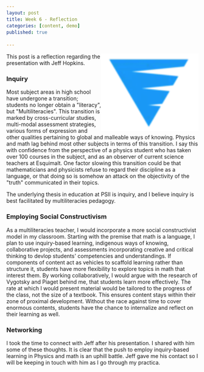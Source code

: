 ```yaml
---
layout: post
title: Week 6 - Reflection
categories: [content, demo]
published: true

---
```

<img src="/assets/image/psi.png" align="right" width="255px"/>
This post is a reflection regarding the presentation with Jeff Hopkins.

### Inquiry

Most subject areas in high school have undergone a transition; students no longer obtain a "literacy", but "Multiliteracies". This transition is marked by cross-curricular studies, multi-modal assessment strategies, various forms of expression and other qualities pertaining to global and malleable ways of knowing. Physics and math lag behind most other subjects in terms of this transition. I say this with confidence from the perspective of a physics student who has taken over 100 courses in the subject, and as an observer of current science teachers at Esquimalt. One factor slowing this transition could be that mathematicians and physicists refuse to regard their discipline as a language, or that doing so is somehow an attack on the objectivity of the "truth" communicated in their topics.

The underlying thesis in education at PSII is inquiry, and I believe inquiry is best facilitated by multiliteracies pedagogy.

### Employing Social Constructivism

As a multiliteracies teacher, I would incorporate a more social constructivist model in my classroom. Starting with the premise that math is a language, I plan to use inquiry-based learning, indigenous ways of knowing, collaborative projects, and assessments incorporating creative and critical thinking to devlop students' competencies and understandings. If components of content act as vehicles to scaffold learning rather than structure it, students have more flexibility to explore topics in math that interest them. By working collaboratively, I would argue with the research of Vygotsky and Piaget behind me, that students learn more effectively. The rate at which I would present material would be tailored to the progress of the class, not the size of a textbook. This ensures content stays within their zone of proximal development. Without the race against time to cover enormous contents, students have the chance to internalize and reflect on their learning as well.

### Networking

I took the time to connect with Jeff after his presentation. I shared with him some of these thoughts. It is clear that the push to employ inquiry-based learning in Physics and math is an uphill battle. Jeff gave me his contact so I will be keeping in touch with him as I go through my practica.


